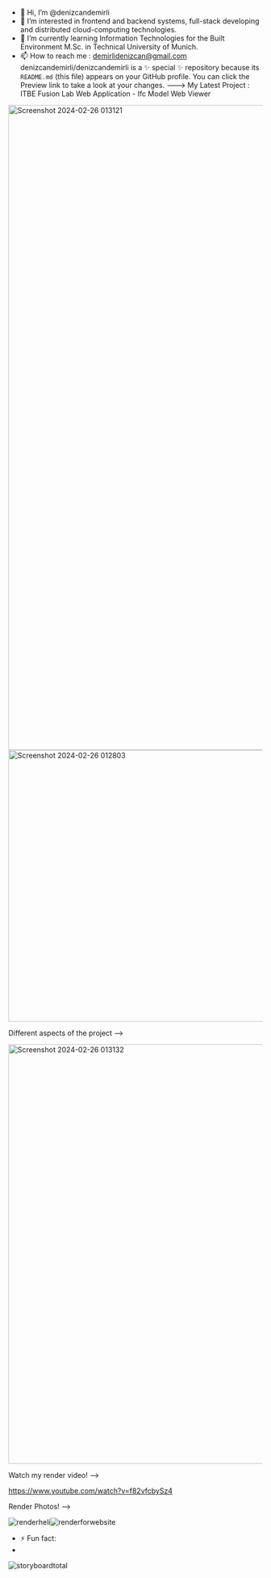 - 👋 Hi, I’m @denizcandemirli
- 👀 I’m interested in frontend and backend systems, full-stack developing and distributed cloud-computing technologies.
- 🌱 I’m currently learning Information Technologies for the Built Environment M.Sc. in Technical University of Munich.
- 📫 How to reach me : demirlidenizcan@gmail.com
denizcandemirli/denizcandemirli is a ✨ special ✨ repository because its `README.md` (this file) appears on your GitHub profile.
You can click the Preview link to take a look at your changes.
--->
My Latest Project : ITBE Fusion Lab Web Application - Ifc Model Web Viewer
<img width="1278" alt="Screenshot 2024-02-26 013121" src="https://github.com/denizcandemirli/denizcandemirli/assets/159064259/0e95708f-1310-4eb1-9c9a-ebde75c81ff7">
<img width="538" alt="Screenshot 2024-02-26 012803" src="https://github.com/denizcandemirli/denizcandemirli/assets/159064259/461ec1ce-1e99-4d21-8a2c-2d2c437992cd">





Different aspects of the project -->

 <img width="831" alt="Screenshot 2024-02-26 013132" src="https://github.com/denizcandemirli/denizcandemirli/assets/159064259/cc90e9a5-1890-4641-8898-03d8eb79fe75">

Watch my render video! -->

https://www.youtube.com/watch?v=f82vfcbySz4

Render Photos! --> 

![renderheli](https://github.com/denizcandemirli/denizcandemirli/assets/159064259/6fda53fa-cd18-4c3a-85dc-6c0b409b71d8)![renderforwebsite](https://github.com/denizcandemirli/denizcandemirli/assets/159064259/15297f5f-13da-4b2d-846b-32ee4407ce19)


- ⚡ Fun fact:
- 
![storyboardtotal](https://github.com/denizcandemirli/denizcandemirli/assets/159064259/301b054a-52f6-4297-b00f-133ae7a3018c)

<!---
